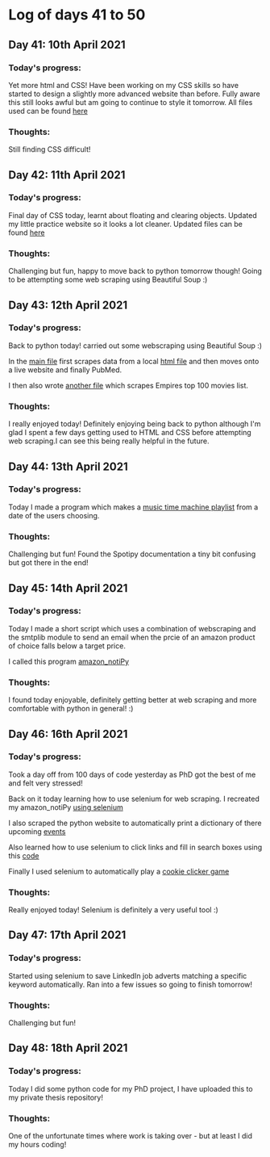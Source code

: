# Log of days 41 to 50

## Day 41: 10th April 2021

### Today's progress:

Yet more html and CSS! Have been working on my CSS skills so have started to design a slightly more advanced website than before. Fully aware this still looks awful but am going to continue to style it tomorrow. All files used can be found [here](https://github.com/blain1995/100DaysOfCode/blob/main/scripts/days41to50/day41)

### Thoughts:

Still finding CSS difficult!

## Day 42: 11th April 2021

### Today's progress:

Final day of CSS today, learnt about floating and clearing objects. Updated my little practice website so it looks a lot cleaner. Updated files can be found [here](https://github.com/blain1995/100DaysOfCode/blob/main/scripts/days41to50/day42)

### Thoughts:

Challenging but fun, happy to move back to python tomorrow though! Going to be attempting some web scraping using Beautiful Soup :) 

## Day 43: 12th April 2021

### Today's progress:

Back to python today! carried out some webscraping using Beautiful Soup :)

In the [main file](https://github.com/blain1995/100DaysOfCode/blob/main/scripts/days41to50/day43/main.py) first scrapes data from a local [html file](https://github.com/blain1995/100DaysOfCode/blob/main/scripts/days41to50/day43/website.html) and then moves onto a live website and finally PubMed.

I then also wrote [another file](https://github.com/blain1995/100DaysOfCode/blob/main/scripts/days41to50/day43/movies.py) which scrapes Empires top 100 movies list. 

### Thoughts:

I really enjoyed today! Definitely enjoying being back to python although I'm glad I spent a few days getting used to HTML and CSS before attempting web scraping.I can see this being really helpful in the future.

## Day 44: 13th April 2021

### Today's progress:

Today I made a program which makes a [music time machine playlist](https://github.com/blain1995/100DaysOfCode/blob/main/scripts/days41to50/day44/playlist.py) from a date of the users choosing.

### Thoughts:

Challenging but fun! Found the Spotipy documentation a tiny bit confusing but got there in the end! 

## Day 45: 14th April 2021

### Today's progress:

Today I made a short script which uses a combination of webscraping and the smtplib module to send an email when the prcie of an amazon product of choice falls below a target price. 

I called this program [amazon_notiPy](https://github.com/blain1995/100DaysOfCode/blob/main/scripts/days41to50/day45/amazon_notiPy.py)

### Thoughts:

I found today enjoyable, definitely getting better at web scraping and more comfortable with python in general! :) 

## Day 46: 16th April 2021

### Today's progress:

Took a day off from 100 days of code yesterday as PhD got the best of me and felt very stressed!

Back on it today learning how to use selenium for web scraping. I recreated my amazon_notiPy [using selenium](https://github.com/blain1995/100DaysOfCode/blob/main/scripts/days41to50/day46/main.py)

I also scraped the python website to automatically print a dictionary of there upcoming [events](https://github.com/blain1995/100DaysOfCode/blob/main/scripts/days41to50/day46/python_events.py)

Also learned how to use selenium to click links and fill in search boxes using this [code](https://github.com/blain1995/100DaysOfCode/blob/main/scripts/days41to50/day46/wiki.py)

Finally I used selenium to automatically play a [cookie clicker game](https://github.com/blain1995/100DaysOfCode/blob/main/scripts/days41to50/day46/game.py)

### Thoughts:

Really enjoyed today! Selenium is definitely a very useful tool :)

## Day 47: 17th April 2021

### Today's progress:

Started using selenium to save LinkedIn job adverts matching a specific keyword automatically. Ran into a few issues so going to finish tomorrow!

### Thoughts:

Challenging but fun!
 
## Day 48: 18th April 2021

### Today's progress:

Today  I did some python code for my PhD project, I have uploaded this to my private thesis repository!

### Thoughts:

One of the unfortunate times where work is taking over - but at least I did my hours coding!

